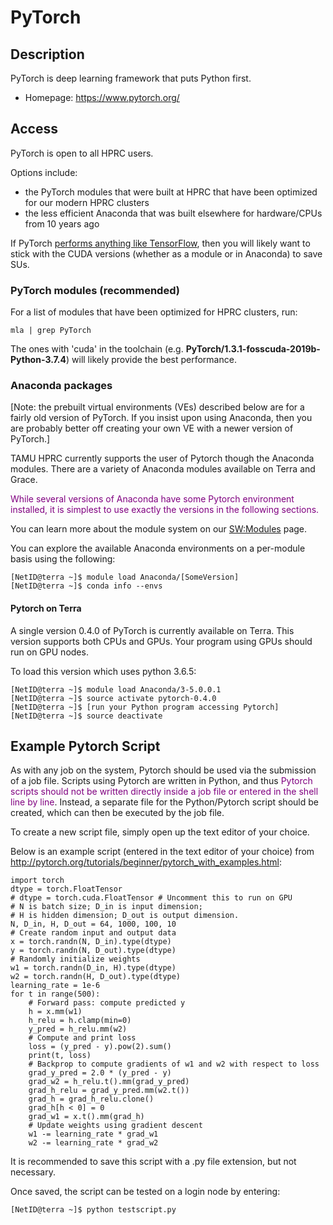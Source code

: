 # PyTorch

## Description

PyTorch is deep learning framework that puts Python first.

  - Homepage: <https://www.pytorch.org/>

## Access

PyTorch is open to all HPRC users.

Options include:

  - the PyTorch modules that were built at HPRC that have been optimized
    for our modern HPRC clusters
  - the less efficient Anaconda that was built elsewhere for
    hardware/CPUs from 10 years ago

If PyTorch [ performs anything like
TensorFlow](/kb3/Software/TensorFlow/SW@TensorFlow_Benchmarks/ "wikilink"), then you will likely
want to stick with the CUDA versions (whether as a module or in
Anaconda) to save SUs.

### PyTorch modules (recommended)

For a list of modules that have been optimized for HPRC clusters, run:

    mla | grep PyTorch

The ones with 'cuda' in the toolchain (e.g.
**PyTorch/1.3.1-fosscuda-2019b-Python-3.7.4**) will likely provide the
best performance.

### Anaconda packages

\[Note: the prebuilt virtual environments (VEs) described below are for
a fairly old version of PyTorch. If you insist upon using Anaconda, then
you are probably better off creating your own VE with a newer version of
PyTorch.\]

TAMU HPRC currently supports the user of Pytorch though the Anaconda
modules. There are a variety of Anaconda modules available on Terra and
Grace.

<font color=purple>While several versions of Anaconda have some Pytorch
environment installed, it is simplest to use exactly the versions in the
following sections.</font>

You can learn more about the module system on our
[SW:Modules](/kb3/Software/useful-tools/SW@Modules/ "wikilink") page.

You can explore the available Anaconda environments on a per-module
basis using the following:

    [NetID@terra ~]$ module load Anaconda/[SomeVersion]
    [NetID@terra ~]$ conda info --envs

#### Pytorch on Terra

A single version 0.4.0 of PyTorch is currently available on Terra. This
version supports both CPUs and GPUs. Your program using GPUs should run
on GPU nodes.

To load this version which uses python 3.6.5:

    [NetID@terra ~]$ module load Anaconda/3-5.0.0.1
    [NetID@terra ~]$ source activate pytorch-0.4.0
    [NetID@terra ~]$ [run your Python program accessing Pytorch]
    [NetID@terra ~]$ source deactivate

## Example Pytorch Script

As with any job on the system, Pytorch should be used via the submission
of a job file. Scripts using Pytorch are written in Python, and thus
<font color=purple>Pytorch scripts should not be written directly inside
a job file or entered in the shell line by line</font>. Instead, a
separate file for the Python/Pytorch script should be created, which can
then be executed by the job file.

To create a new script file, simply open up the text editor of your
choice.

Below is an example script (entered in the text editor of your choice)
from <http://pytorch.org/tutorials/beginner/pytorch_with_examples.html>:

    import torch
    dtype = torch.FloatTensor
    # dtype = torch.cuda.FloatTensor # Uncomment this to run on GPU
    # N is batch size; D_in is input dimension;
    # H is hidden dimension; D_out is output dimension.
    N, D_in, H, D_out = 64, 1000, 100, 10
    # Create random input and output data
    x = torch.randn(N, D_in).type(dtype)
    y = torch.randn(N, D_out).type(dtype)
    # Randomly initialize weights
    w1 = torch.randn(D_in, H).type(dtype)
    w2 = torch.randn(H, D_out).type(dtype)
    learning_rate = 1e-6
    for t in range(500):
        # Forward pass: compute predicted y
        h = x.mm(w1)
        h_relu = h.clamp(min=0)
        y_pred = h_relu.mm(w2)
        # Compute and print loss
        loss = (y_pred - y).pow(2).sum()
        print(t, loss)
        # Backprop to compute gradients of w1 and w2 with respect to loss
        grad_y_pred = 2.0 * (y_pred - y)
        grad_w2 = h_relu.t().mm(grad_y_pred)
        grad_h_relu = grad_y_pred.mm(w2.t())
        grad_h = grad_h_relu.clone()
        grad_h[h < 0] = 0
        grad_w1 = x.t().mm(grad_h)
        # Update weights using gradient descent
        w1 -= learning_rate * grad_w1
        w2 -= learning_rate * grad_w2

It is recommended to save this script with a .py file extension, but not
necessary.

Once saved, the script can be tested on a login node by entering:

`[NetID@terra ~]$ python testscript.py`
